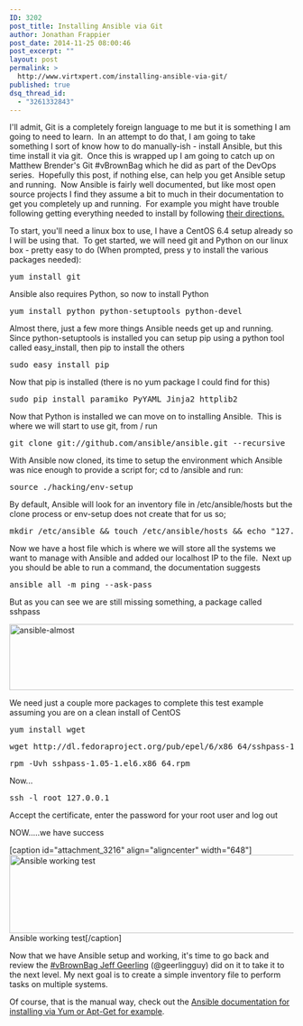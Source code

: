 ```yaml
---
ID: 3202
post_title: Installing Ansible via Git
author: Jonathan Frappier
post_date: 2014-11-25 08:00:46
post_excerpt: ""
layout: post
permalink: >
  http://www.virtxpert.com/installing-ansible-via-git/
published: true
dsq_thread_id:
  - "3261332843"
---
```

I'll admit, Git is a completely foreign language to me but it is something I am going to need to learn.  In an attempt to do that, I am going to take something I sort of know how to do manually-ish - install Ansible, but this time install it via git.  Once this is wrapped up I am going to catch up on Matthew Brender's Git #vBrownBag which he did as part of the DevOps series.  Hopefully this post, if nothing else, can help you get Ansible setup and running.  Now Ansible is fairly well documented, but like most open source projects I find they assume a bit to much in their documentation to get you completely up and running.  For example you might have trouble following getting everything needed to install by following <a href="http://docs.ansible.com/intro_installation.html" target="_blank">their directions.</a>

To start, you'll need a linux box to use, I have a CentOS 6.4 setup already so I will be using that.  To get started, we will need git and Python on our linux box - pretty easy to do (When prompted, press y to install the various packages needed):
<pre>yum install git</pre>
Ansible also requires Python, so now to install Python
<pre>yum install python python-setuptools python-devel</pre>
Almost there, just a few more things Ansible needs get up and running.  Since python-setuptools is installed you can setup pip using a python tool called easy_install, then pip to install the others
<pre>sudo easy_install pip</pre>
Now that pip is installed (there is no yum package I could find for this)
<pre>sudo pip install paramiko PyYAML Jinja2 httplib2</pre>
Now that Python is installed we can move on to installing Ansible.  This is where we will start to use git, from / run
<pre>git clone git://github.com/ansible/ansible.git --recursive</pre>
With Ansible now cloned, its time to setup the environment which Ansible was nice enough to provide a script for; cd to /ansible and run:
<pre>source ./hacking/env-setup</pre>
By default, Ansible will look for an inventory file in /etc/ansible/hosts but the clone process or env-setup does not create that for us so;
<pre>mkdir /etc/ansible &amp;&amp; touch /etc/ansible/hosts &amp;&amp; echo "127.0.0.1" &gt; /etc/ansible/hosts</pre>
Now we have a host file which is where we will store all the systems we want to manage with Ansible and added our localhost IP to the file.  Next up you should be able to run a command, the documentation suggests
<pre>ansible all -m ping --ask-pass</pre>
But as you can see we are still missing something, a package called sshpass

<a href="http://www.virtxpert.com/wp-content/uploads/2014/11/ansible-almost.png"><img class="aligncenter size-full wp-image-3215" src="http://www.virtxpert.com/wp-content/uploads/2014/11/ansible-almost.png" alt="ansible-almost" width="731" height="117" /></a>

We need just a couple more packages to complete this test example assuming you are on a clean install of CentOS
<pre>yum install wget</pre>
<pre>wget http://dl.fedoraproject.org/pub/epel/6/x86_64/sshpass-1.05-1.el6.x86_64.rpm</pre>
<pre>rpm -Uvh sshpass-1.05-1.el6.x86_64.rpm</pre>
Now...
<pre>ssh -l root 127.0.0.1</pre>
Accept the certificate, enter the password for your root user and log out

NOW.....we have success

[caption id="attachment_3216" align="aligncenter" width="648"]<a href="http://www.virtxpert.com/wp-content/uploads/2014/11/ansible-working.png"><img class="size-full wp-image-3216" src="http://www.virtxpert.com/wp-content/uploads/2014/11/ansible-working.png" alt="Ansible working test" width="648" height="139" /></a> Ansible working test[/caption]

Now that we have Ansible setup and working, it's time to go back and review the <a href="http://professionalvmware.com/2014/11/vbrownbag-devops-follow-up-learning-ansible-with-jeff-geerling-geerlingguy/" target="_blank">#vBrownBag Jeff Geerling</a> (@geerlingguy) did on it to take it to the next level. My next goal is to create a simple inventory file to perform tasks on multiple systems.

Of course, that is the manual way, check out the <a href="http://docs.ansible.com/intro_installation.html#latest-release-via-yum" target="_blank">Ansible documentation for installing via Yum or Apt-Get for example</a>.